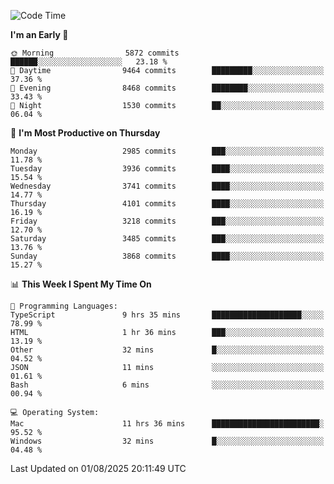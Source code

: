 <!--START_SECTION:waka-->
![Code Time](http://img.shields.io/badge/Code%20Time-5%2C260%20hrs%208%20mins-blue)

**I'm an Early 🐤** 

```text
🌞 Morning                5872 commits        ██████░░░░░░░░░░░░░░░░░░░   23.18 % 
🌆 Daytime                9464 commits        █████████░░░░░░░░░░░░░░░░   37.36 % 
🌃 Evening                8468 commits        ████████░░░░░░░░░░░░░░░░░   33.43 % 
🌙 Night                  1530 commits        ██░░░░░░░░░░░░░░░░░░░░░░░   06.04 % 
```
📅 **I'm Most Productive on Thursday** 

```text
Monday                   2985 commits        ███░░░░░░░░░░░░░░░░░░░░░░   11.78 % 
Tuesday                  3936 commits        ████░░░░░░░░░░░░░░░░░░░░░   15.54 % 
Wednesday                3741 commits        ████░░░░░░░░░░░░░░░░░░░░░   14.77 % 
Thursday                 4101 commits        ████░░░░░░░░░░░░░░░░░░░░░   16.19 % 
Friday                   3218 commits        ███░░░░░░░░░░░░░░░░░░░░░░   12.70 % 
Saturday                 3485 commits        ███░░░░░░░░░░░░░░░░░░░░░░   13.76 % 
Sunday                   3868 commits        ████░░░░░░░░░░░░░░░░░░░░░   15.27 % 
```


📊 **This Week I Spent My Time On** 

```text
💬 Programming Languages: 
TypeScript               9 hrs 35 mins       ████████████████████░░░░░   78.99 % 
HTML                     1 hr 36 mins        ███░░░░░░░░░░░░░░░░░░░░░░   13.19 % 
Other                    32 mins             █░░░░░░░░░░░░░░░░░░░░░░░░   04.52 % 
JSON                     11 mins             ░░░░░░░░░░░░░░░░░░░░░░░░░   01.61 % 
Bash                     6 mins              ░░░░░░░░░░░░░░░░░░░░░░░░░   00.94 % 

💻 Operating System: 
Mac                      11 hrs 36 mins      ████████████████████████░   95.52 % 
Windows                  32 mins             █░░░░░░░░░░░░░░░░░░░░░░░░   04.48 % 
```


 Last Updated on 01/08/2025 20:11:49 UTC
<!--END_SECTION:waka-->
